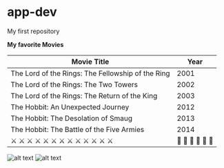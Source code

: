 # app-dev
My first repository

**My favorite Movies**

| Movie Title | Year |
| ----------- | ----------- |
| The Lord of the Rings: The Fellowship of the Ring | 2001 |
| The Lord of the Rings: The Two Towers | 2002 |
| The Lord of the Rings: The Return of the King | 2003 |
| The Hobbit: An Unexpected Journey  | 2012 |
| The Hobbit: The Desolation of Smaug | 2013 |
| The Hobbit: The Battle of the Five Armies | 2014 |
| ⚔️ ⚔️ ⚔️ ⚔️ ⚔️ ⚔️ ⚔️ ⚔️ ⚔️ ⚔️ ⚔️ ⚔️ ⚔️ |  🏹 🏹 🏹 🏹 🏹 🏹 |

![alt text](https://pyxis.nymag.com/v1/imgs/5d4/f6e/c6aeaba039ba41d69a9dbce8c3523ec471-11-gollum.rsquare.w400.jpg)
![alt text](https://i.pinimg.com/originals/c1/0f/2c/c10f2c1069feafecf65f6350015925cf.gif)
